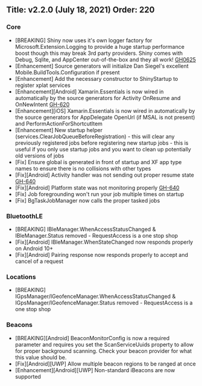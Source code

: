 Title: v2.2.0 (July 18, 2021)
Order: 220
---

### Core
* [BREAKING] Shiny now uses it's own logger factory for Microsoft.Extension.Logging to provide a huge startup performance boost though this may break 3rd party providers.  Shiny comes with Debug, Sqlite, and AppCenter out-of-the-box and they all work! [GH0625](https://github.com/shinyorg/shiny/issues/625)
* [Enhancement] Source generators will initialize Dan Siegel's excellent Mobile.BuildTools.Configuration if present
* [Enhancement] Add the necessary constructor to ShinyStartup to register xplat services
* [Enhancement][Android] Xamarin.Essentials is now wired in automatically by the source generators for Activity OnResume and OnNewIntent  [GH-620](https://github.com/shinyorg/shiny/issues/620)
* [Enhancement][iOS] Xamarin.Essentials is now wired in automatically by the source generators for AppDelegate OpenUrl (if MSAL is not present) and PerformActionForShortcutItem
* [Enhancement] New startup helper (services.ClearJobQueueBeforeRegistration) - this will clear any previously registered jobs before registering new startup jobs - this is useful if you only use startup jobs and you want to clean up potentially old versions of jobs
* [Fix] Ensure global is generated in front of startup and XF app type names to ensure there is no collisions with other types
* [Fix][Android] Activity handler was not sending out proper resume state [GH-640](https://github.com/shinyorg/shiny/issues/640)
* [Fix][Android] Platform state was not monitoring properly [GH-640](https://github.com/shinyorg/shiny/issues/640)
* [Fix] Job foregrounding won't run your job multiple times on startup
* [Fix] BgTaskJobManager now calls the proper tasked jobs

### BluetoothLE
* [BREAKING] IBleManager.WhenAccessStatusChanged & IBleManager.Status removed - RequestAccess is a one stop shop
* [Fix][Android] IBleManager.WhenStateChanged now responds properly on Android 10+
* [Fix][Android] Pairing response now responds properly to accept and cancel of a request

### Locations
* [BREAKING] IGpsManager/IGeofenceManager.WhenAccessStatusChanged & IGpsManager/IGeofenceManager.Status removed - RequestAccess is a one stop shop

### Beacons
* [BREAKING][Android] BeaconMonitorConfig is now a required parameter and requires you set the ScanServiceUuids property to allow for proper background scanning. Check your beacon provider for what this value should be.
* [Fix][Android][UWP] Allow multiple beacon regions to be ranged at once
* [Enhancement][Android][UWP] Non-standard iBeacons are now supported
